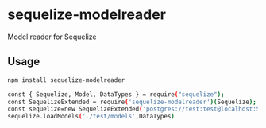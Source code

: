 # sequelize-modelreader
Model reader for Sequelize

## Usage
```bash
npm install sequelize-modelreader

const { Sequelize, Model, DataTypes } = require("sequelize");
const SequelizeExtended = require('sequelize-modelreader')(Sequelize);
const sequelize=new SequelizeExtended('postgres://test:test@localhost:5432/test')
sequelize.loadModels('./test/models',DataTypes)

